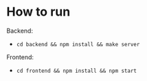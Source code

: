 How to run
=======

Backend:
- `cd backend && npm install && make server`

Frontend:
- `cd frontend && npm install && npm start`
